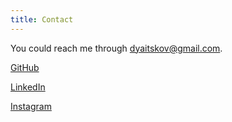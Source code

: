 ```yaml
---
title: Contact
---
```


You could reach me through
[dyaitskov@gmail.com](mailto:dyaitskov@gmail.com).

[GitHub](https://github.com/yaitskov)

[LinkedIn](https://www.linkedin.com/in/dyaitskov/)

[Instagram](https://www.instagram.com/shutterrecoil/)
